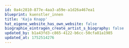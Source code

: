 ```yaml
---
id: 0a4c2810-877e-4aa3-a59e-a1d26a467ea1
blueprint: kuenstler_innen
title: 'Kaja Knapp'
hat_eigene_website_has_own_website: false
biographie_eintragen_create_artist_s_biography: false
updated_by: b1a43fd3-c865-4122-b6cc-50cfa81a1985
updated_at: 1752514276
---
```

